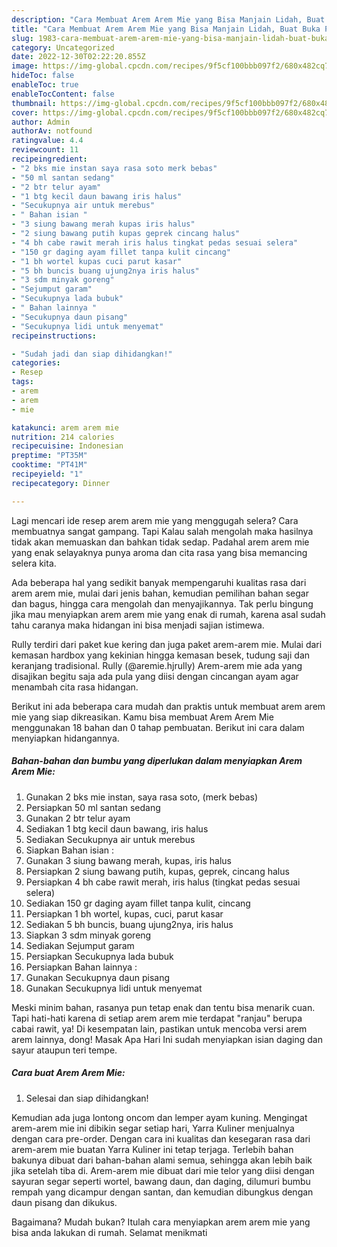 ```yaml
---
description: "Cara Membuat Arem Arem Mie yang Bisa Manjain Lidah, Buat Buka Puasa Enak"
title: "Cara Membuat Arem Arem Mie yang Bisa Manjain Lidah, Buat Buka Puasa Enak"
slug: 1983-cara-membuat-arem-arem-mie-yang-bisa-manjain-lidah-buat-buka-puasa-enak
category: Uncategorized
date: 2022-12-30T02:22:20.855Z
image: https://img-global.cpcdn.com/recipes/9f5cf100bbb097f2/680x482cq70/arem-arem-mie-foto-resep-utama.jpg
hideToc: false
enableToc: true
enableTocContent: false
thumbnail: https://img-global.cpcdn.com/recipes/9f5cf100bbb097f2/680x482cq70/arem-arem-mie-foto-resep-utama.jpg
cover: https://img-global.cpcdn.com/recipes/9f5cf100bbb097f2/680x482cq70/arem-arem-mie-foto-resep-utama.jpg
author: Admin
authorAv: notfound
ratingvalue: 4.4
reviewcount: 11
recipeingredient:
- "2 bks mie instan saya rasa soto merk bebas"
- "50 ml santan sedang"
- "2 btr telur ayam"
- "1 btg kecil daun bawang iris halus"
- "Secukupnya air untuk merebus"
- " Bahan isian "
- "3 siung bawang merah kupas iris halus"
- "2 siung bawang putih kupas geprek cincang halus"
- "4 bh cabe rawit merah iris halus tingkat pedas sesuai selera"
- "150 gr daging ayam fillet tanpa kulit cincang"
- "1 bh wortel kupas cuci parut kasar"
- "5 bh buncis buang ujung2nya iris halus"
- "3 sdm minyak goreng"
- "Sejumput garam"
- "Secukupnya lada bubuk"
- " Bahan lainnya "
- "Secukupnya daun pisang"
- "Secukupnya lidi untuk menyemat"
recipeinstructions:

- "Sudah jadi dan siap dihidangkan!"
categories:
- Resep
tags:
- arem
- arem
- mie

katakunci: arem arem mie 
nutrition: 214 calories
recipecuisine: Indonesian
preptime: "PT35M"
cooktime: "PT41M"
recipeyield: "1"
recipecategory: Dinner

---
```



Lagi mencari ide resep arem arem mie yang menggugah selera? Cara membuatnya sangat gampang. Tapi Kalau salah mengolah maka hasilnya tidak akan memuaskan dan bahkan tidak sedap. Padahal arem arem mie yang enak selayaknya punya aroma dan cita rasa yang bisa memancing selera kita.


Ada beberapa hal yang sedikit banyak mempengaruhi kualitas rasa dari arem arem mie, mulai dari jenis bahan, kemudian pemilihan bahan segar dan bagus, hingga cara mengolah dan menyajikannya. Tak perlu bingung jika mau menyiapkan arem arem mie yang enak di rumah, karena asal sudah tahu caranya maka hidangan ini bisa menjadi sajian istimewa.

Rully terdiri dari paket kue kering dan juga paket arem-arem mie. Mulai dari kemasan hardbox yang kekinian hingga kemasan besek, tudung saji dan keranjang tradisional. Rully (@aremie.hjrully) Arem-arem mie ada yang disajikan begitu saja ada pula yang diisi dengan cincangan ayam agar menambah cita rasa hidangan.


Berikut ini ada beberapa cara mudah dan praktis untuk membuat arem arem mie yang siap dikreasikan. Kamu bisa membuat Arem Arem Mie menggunakan 18 bahan dan 0 tahap pembuatan. Berikut ini cara dalam menyiapkan hidangannya.

<!--inarticleads1-->

##### Bahan-bahan dan bumbu yang diperlukan dalam menyiapkan Arem Arem Mie:

1. Gunakan 2 bks mie instan, saya rasa soto, (merk bebas)
1. Persiapkan 50 ml santan sedang
1. Gunakan 2 btr telur ayam
1. Sediakan 1 btg kecil daun bawang, iris halus
1. Sediakan Secukupnya air untuk merebus
1. Siapkan  Bahan isian :
1. Gunakan 3 siung bawang merah, kupas, iris halus
1. Persiapkan 2 siung bawang putih, kupas, geprek, cincang halus
1. Persiapkan 4 bh cabe rawit merah, iris halus (tingkat pedas sesuai selera)
1. Sediakan 150 gr daging ayam fillet tanpa kulit, cincang
1. Persiapkan 1 bh wortel, kupas, cuci, parut kasar
1. Sediakan 5 bh buncis, buang ujung2nya, iris halus
1. Siapkan 3 sdm minyak goreng
1. Sediakan Sejumput garam
1. Persiapkan Secukupnya lada bubuk
1. Persiapkan  Bahan lainnya :
1. Gunakan Secukupnya daun pisang
1. Gunakan Secukupnya lidi untuk menyemat


Meski minim bahan, rasanya pun tetap enak dan tentu bisa menarik cuan. Tapi hati-hati karena di setiap arem arem mie terdapat &#34;ranjau&#34; berupa cabai rawit, ya! Di kesempatan lain, pastikan untuk mencoba versi arem arem lainnya, dong! Masak Apa Hari Ini sudah menyiapkan isian daging dan sayur ataupun teri tempe. 

<!--inarticleads2-->

##### Cara buat Arem Arem Mie:


1. Selesai dan siap dihidangkan!

Kemudian ada juga lontong oncom dan lemper ayam kuning. Mengingat arem-arem mie ini dibikin segar setiap hari, Yarra Kuliner menjualnya dengan cara pre-order. Dengan cara ini kualitas dan kesegaran rasa dari arem-arem mie buatan Yarra Kuliner ini tetap terjaga. Terlebih bahan bakunya dibuat dari bahan-bahan alami semua, sehingga akan lebih baik jika setelah tiba di. Arem-arem mie dibuat dari mie telor yang diisi dengan sayuran segar seperti wortel, bawang daun, dan daging, dilumuri bumbu rempah yang dicampur dengan santan, dan kemudian dibungkus dengan daun pisang dan dikukus. 

Bagaimana? Mudah bukan? Itulah cara menyiapkan arem arem mie yang bisa anda lakukan di rumah. Selamat menikmati
